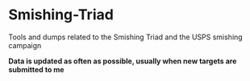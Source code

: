 # Smishing-Triad
Tools and dumps related to the Smishing Triad and the USPS smishing campaign

**Data is updated as often as possible, usually when new targets are submitted to me**
